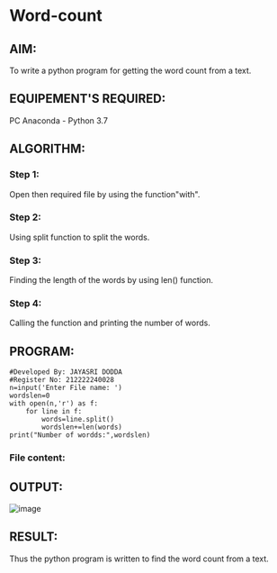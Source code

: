 # Word-count
## AIM:
To write a python program for getting the word count from a text.
## EQUIPEMENT'S REQUIRED: 
PC
Anaconda - Python 3.7
## ALGORITHM: 
### Step 1:
Open then required file by using the function"with".
### Step 2: 
Using split function to split the words. 
### Step 3: 
Finding the length of the words by using len() function.
### Step 4:  
 Calling the function and printing the number of words. 

## PROGRAM:
```
#Developed By: JAYASRI DODDA
#Register No: 212222240028
n=input('Enter File name: ')
wordslen=0
with open(n,'r') as f:
    for line in f:
        words=line.split()
        wordslen+=len(words)
print("Number of wordds:",wordslen)
```
### File content:


## OUTPUT:
![image](https://github.com/Jaiganesh235/Word-count/assets/118657189/ae91098f-1507-4a24-9e5b-7d0fec89047c)



## RESULT:
Thus the python program is written to find the word count from a text.
